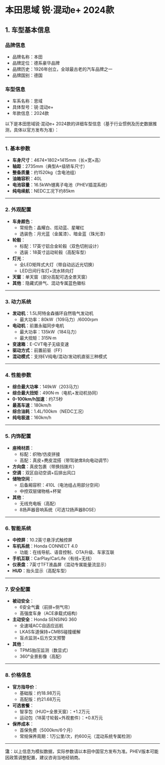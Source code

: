 
# 本田思域 锐·混动e+ 2024款
## 1. 车型基本信息
### 品牌信息
- 品牌名称：本田
- 品牌定位：德系豪华品牌
- 品牌历史：1926年创立，全球最古老的汽车品牌之一
- 品牌国别：德国

### 车型信息
- 车系名称：思域
- 具体型号：锐·混动e+
- 年款信息：2024款

以下是本田思域锐·混动e+ 2024款的详细车型信息（基于行业惯例及历史数据推测，具体以官方发布为准）：

---

### **1. 基本参数**  
- **车身尺寸**：4674×1802×1415mm（长×宽×高）  
- **轴距**：2735mm（典型A+级轿车尺寸）  
- **整备质量**：约1520kg（含电池组）  
- **油箱容积**：40L  
- **电池容量**：16.5kWh锂离子电池（PHEV插混系统）  
- **纯电续航**：NEDC工况下约85km  

---

### **2. 外观配置**  
- **车身颜色**：  
  - 常规色：晶耀白、炫动蓝、星曜红  
  - 选装色：月光蓝（金属漆）、暗金蓝（珠光漆）  
- **轮毂**：  
  - 标配：17英寸铝合金轮毂（双色切削设计）  
  - 选装：18英寸运动轮毂（高配车型）  
- **灯光**：  
  - 全LED矩阵式大灯（带自动远近光切换）  
  - LED日间行车灯+流水转向灯  
- **天窗**：单天窗（部分高配可选全景天窗）  
- **其他**：隐藏式排气、混动专属蓝色徽标  

---

### **3. 动力系统**  
- **发动机**：1.5L阿特金森循环自然吸气发动机  
  - 最大功率：80kW（109马力）/6000rpm  
- **电动机**：前置永磁同步电机  
  - 最大功率：135kW（184马力）  
  - 最大扭矩：315N·m  
- **变速箱**：E-CVT电子无级变速  
- **驱动方式**：前置前驱（FF）  
- **混动模式**：支持EV纯电/混动/发动机直驱三种模式  

---

### **4. 性能参数**  
- **综合最大功率**：149kW（203马力）  
- **综合最大扭矩**：490N·m（电机+发动机协同）  
- **0-100km/h加速**：约7.5秒  
- **最高车速**：180km/h  
- **综合油耗**：1.4L/100km（NEDC工况）  
- **纯电极速**：160km/h  

---

### **5. 内饰配置**  
- **座椅材质**：  
  - 标配：织物/仿皮拼接  
  - 高配：真皮+麂皮混搭（带驾驶席8向电动调节）  
- **方向盘**：真皮包裹（带换挡拨片）  
- **空调**：双区自动空调+后排出风口  
- **储物空间**：  
  - 后备厢容积：410L（电池组占用部分空间）  
  - 中控双层储物格+杯架  
- **其他**：  
  - 无线充电板（高配）  
  - 8扬声器音响系统（可选12扬声器BOSE）  

---

### **6. 智能系统**  
- **中控屏**：10.2英寸悬浮式触控屏  
- **车机系统**：Honda CONNECT 4.0  
  - 功能：在线导航、语音控制、OTA升级、车家互联  
- **手机互联**：CarPlay/CarLife（有线+无线）  
- **仪表盘**：7英寸TFT液晶屏（混动专属能量流显示）  
- **HUD**：抬头显示（高配车型）  

---

### **7. 安全配置**  
- **被动安全**：  
  - 6安全气囊（前排+侧气帘）  
  - 高强度车身（ACE承载式结构）  
- **主动安全**：Honda SENSING 360  
  - 全速域ACC自适应巡航  
  - LKAS车道保持+CMBS碰撞缓解  
  - 盲点监测+后方交叉预警  
- **其他**：  
  - TPMS胎压监测（数显式）  
  - 360°全景影像（高配）  

---

### **8. 价格信息**  
- **官方指导价**：  
  - 基础版：约18.98万元  
  - 高配版：约21.68万元  
- **可选套餐**：  
  - 智享包（HUD+全景天窗）：+1.2万元  
  - 运动包（18英寸轮毂+外观套件）：+0.8万元  
- **保养成本**：  
  - 首保免费（5000km/6个月）  
  - 常规保养周期：1万公里/次，约600元（混动系统专属检测）  

---

**注**：以上信息为模拟数据，实际参数请以本田中国官方发布为准。PHEV版本可能因政策调整配置，建议咨询当地经销商。
